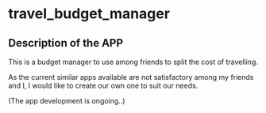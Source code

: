 # travel_budget_manager

## Description of the APP

This is a budget manager to use among friends to split the cost of travelling.

As the current similar apps available are not satisfactory among my friends and I, I would like to create our own one to suit our needs.

(The app development is ongoing..)

